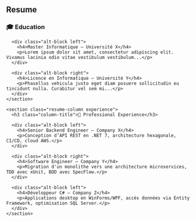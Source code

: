 <section id="resume" class="section resume-section">
  <h2 class="section-title">Resume</h2>

  <div class="resume-container">
    <section class="resume-column university">
      <h3 class="column-title">🎓 Education</h3>

      <div class="alt-block left">
        <h4>Master Informatique – Université X</h4>
        <p>Lorem ipsum dolor sit amet, consectetur adipiscing elit. Vivamus lacinia odio vitae vestibulum vestibulum...</p>
      </div>

      <div class="alt-block right">
        <h4>Licence en Informatique – Université Y</h4>
        <p>Phasellus vehicula justo eget diam posuere sollicitudin eu tincidunt nulla. Curabitur vel sem mi...</p>
      </div>
    </section>

    <section class="resume-column experience">
      <h3 class="column-title">💼 Professional Experience</h3>

      <div class="alt-block left">
        <h4>Senior Backend Engineer – Company X</h4>
        <p>Conception d’API REST en .NET 7, architecture hexagonale, CI/CD, cloud AWS.</p>
      </div>

      <div class="alt-block right">
        <h4>Software Engineer – Company Y</h4>
        <p>Migration d'un monolithe vers une architecture microservices, TDD avec xUnit, BDD avec SpecFlow.</p>
      </div>

      <div class="alt-block left">
        <h4>Développeur C# – Company Z</h4>
        <p>Applications desktop en WinForms/WPF, accès données via Entity Framework, optimisation SQL Server.</p>
      </div>
    </section>
  </div>
</section>

